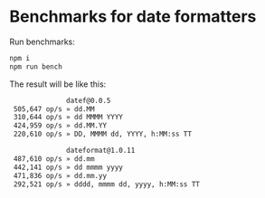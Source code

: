 Benchmarks for date formatters
==============================

Run benchmarks:
```bash
npm i
npm run bench
```

The result will be like this:
```bash
              datef@0.0.5
 505,647 op/s » dd.MM
 310,644 op/s » dd MMMM YYYY
 424,959 op/s » dd.MM.YY
 220,610 op/s » DD, MMMM dd, YYYY, h:MM:ss TT

              dateformat@1.0.11
 487,610 op/s » dd.mm
 442,141 op/s » dd mmmm yyyy
 471,836 op/s » dd.mm.yy
 292,521 op/s » dddd, mmmm dd, yyyy, h:MM:ss TT
```
